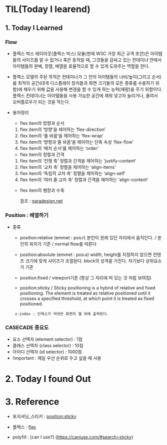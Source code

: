 # TIL(Today I learend)

## 1. Today I Learned


### Flow

* 플랙스 박스 레이아웃(플랙스 박스) 모듈(현재 W3C 가장 최근 규격 초안)은 아이템들의 사이즈를 알 수 없거나 혹은 동적일 때, 그것들을 감싸고 있는 컨테이너 안에서 아이템들의 분배, 정렬, 배열을 효율적으로 할 수 있게 도와주는 역할을 한다.

* 플랙스 모델의 주된 목적은 컨테이너가 그 안의 아이템들의 너비/높이(그리고 순서)를 최적의 공간(대게 디스플레이 장치들과 화면 크기들의 모든 종류를 수용하기 위함)에 채우기 위해 값을 사용해 변경을 할 수 있게 하는 능력(재량)을 주기 위함이다. 플랙스 컨테이너는 아이템들을 사용 가능한 공간에 채워 넣고자 늘리거나, 줄여서 오버플로우가 되는 것을 막는다. 

* 용어정리

	- flex item의 방향과 순서
	
	 1. flex item의 ‘방향’을 제어하는 ‘flex-direction’
	 1. flex item의 ‘줄 바꿈’을 제어하는 ‘flex-wrap’
	 1. flex item의 ‘뱡향과 줄 바꿈’을 제어하는 단축 속성 ‘flex-flow’
	 1. flex item의 ‘배치 순서’를 제어하는 ‘order’

	- flex item의 정렬과 간격
	
	 1. flex item의 ‘진행 축’ 정렬과 간격을 제어하는 ‘justify-content’
	 1. flex item의 ‘교차 축’ 정렬을 제어하는 ‘align-items’
	 1. flex item의 ‘독립적 교차 축’ 정렬을 제어하는 ‘align-self’
	 1. flex item의 ‘여러 줄 교차 축’ 정렬과 간격을 제어하는 ‘align-content’ 

	- flex item의 팽창과 수축
	
		참조 : [naradesign.net](http://naradesign.net/wp/2017/04/20/2363/)	

### Position : 배열하기 

* 종류

	- position:relative (emmet : pos:r) 본인이 원래 있던 자리에서 움직인다. / 본인의 위치가 기준 / normal flow를 따른다
	
	- position:absolute	(emmet : pos:a) width, height를 지정하지 않으면 컨텐츠 크기에 맞게 사이즈가 조절된다. block의 성격을 가진다. 자기보다 상위요소가 기준 
	
	- position:fixed /  viewport기준 (항상 그 자리에 떠 있는 것 처럼 보여짐)
	
	- position:sticky / Sticky positioning is a hybrid of relative and fixed positioning. The element is treated as relative positioned until it crosses a specified threshold, at which point it is treated as fixed positioned.
	
	` z-index : 인덱스가 커야만 화면의 젤 위에 출력된다.`

	
### CASECADE 중요도

- 요소 선택자 (element selector) : 1점
- 클래스 선택자 (class selector) : 10점
- 아이디 선택자 (id selector) : 1000점
- !important : 제일 우선 순위로 두고 싶을 때 사용

# 2. Today I found Out



# 3. Reference

* 포지셔닝_스티키 : [position:sticky](https://css-tricks.com/position-sticky-2/)

* 플랙스 : [flex](https://css-tricks.com/snippets/css/a-guide-to-flexbox/)

* polyfill : [can I use?] (https://caniuse.com/#search=sticky)
